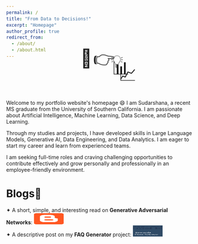 ```yaml
---
permalink: /
title: "From Data to Decisions!"
excerpt: "Homepage"
author_profile: true
redirect_from: 
  - /about/
  - /about.html
---
```


<div>
    <span class="emoji">🔢</span>
    <span class="emoji">👉</span>
    <span class="emoji">💡</span>
    <span class="emoji">📊</span>
    <span class="emoji">📈</span>
</div>
<style>
@keyframes bounce-move {
    0%, 100% {
        transform: translate(0, 0);
    }
    10%, 90% {
        transform: translate(100px, 0);
    }
    25%, 75% {
        transform: translate(200px, -50px);
    }
    50% {
        transform: translate(300px, 0);
    }
}
.emoji {
    display: inline-block;
    animation: bounce-move 6s infinite ease-in-out; 
    font-size: 48px;  /* Adjust the size as needed */
}
.emoji:nth-child(1) { animation-delay: 0.1s; }
.emoji:nth-child(2) { animation-delay: 0.2s; }
.emoji:nth-child(3) { animation-delay: 0.4s; }
.emoji:nth-child(4) { animation-delay: 0.6s; }
.emoji:nth-child(5) { animation-delay: 0.8s; } 
}
</style>

Welcome to my portfolio website's homepage 😄 I am Sudarshana, a recent MS graduate from the University of Southern California. I am passionate about Artificial Intelligence, Machine Learning, Data Science, and Deep Learning. 

Through my studies and projects, I have developed skills in Large Language Models, Generative AI, Data Engineering, and Data Analytics. I am eager to start my career and learn from experienced teams.

I am seeking full-time roles and craving challenging opportunities to contribute effectively and grow personally and professionally in an employee-friendly environment.

# Blogs📝   
<div class="flexcontainer">
  <div>
    <span>✦ A short, simple, and interesting read on <strong>Generative Adversarial Networks</strong>:</span> <a href="https://sudarshanagan.blogspot.com/2021/07/everyone-i-am-currently-engineering.html" onclick="trackOutboundLink(this);">
      <img height="30px" src="/images/1200px-Blogger_icon_2017.svg.png" width="80px">
    </a>
  </div>
</div>

<div class="flexcontainer">
  <div>
    <span>✦ A descriptive post on my <strong>FAQ Generator</strong> project:</span> <a href="https://medium.com/@sudarshanasrao/faq-generation-using-large-language-models-88746c9381a6" onclick="trackOutboundLink(this);">
      <img height="30px" src="/images/image.jpeg" width="80px">
    </a>
  </div>
</div>
